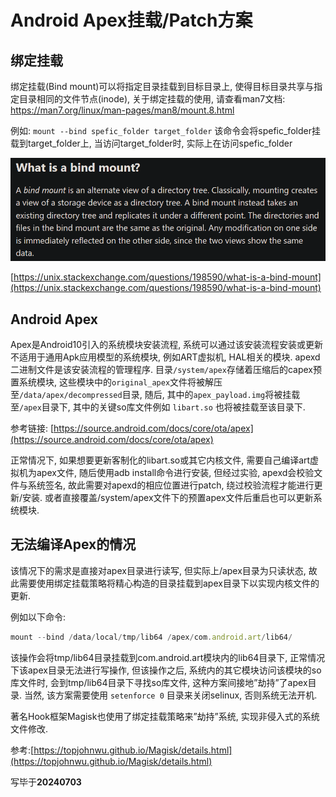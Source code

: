 # Android Apex挂载/Patch方案

## 绑定挂载

绑定挂载(Bind mount)可以将指定目录挂载到目标目录上, 使得目标目录共享与指定目录相同的文件节点(inode), 关于绑定挂载的使用, 请查看man7文档: https://man7.org/linux/man-pages/man8/mount.8.html

例如: `mount --bind spefic_folder target_folder` 该命令会将spefic_folder挂载到target_folder上, 当访问target_folder时, 实际上在访问spefic_folder

![Untitled](Untitled.png)

[https://unix.stackexchange.com/questions/198590/what-is-a-bind-mount](https://unix.stackexchange.com/questions/198590/what-is-a-bind-mount)

## Android Apex

Apex是Android10引入的系统模块安装流程, 系统可以通过该安装流程安装或更新不适用于通用Apk应用模型的系统模块, 例如ART虚拟机, HAL相关的模块. apexd二进制文件是该安装流程的管理程序. 目录`/system/apex`存储着压缩后的capex预置系统模块, 这些模块中的`original_apex`文件将被解压至`/data/apex/decompressed`目录, 随后, 其中的`apex_payload.img`将被挂载至`/apex`目录下, 其中的关键so库文件例如 `libart.so` 也将被挂载至该目录下.

参考链接: [https://source.android.com/docs/core/ota/apex](https://source.android.com/docs/core/ota/apex)

正常情况下, 如果想要更新客制化的libart.so或其它内核文件, 需要自己编译art虚拟机为apex文件, 随后使用adb install命令进行安装, 但经过实验, apexd会校验文件与系统签名, 故此需要对apexd的相应位置进行patch, 绕过校验流程才能进行更新/安装. 或者直接覆盖/system/apex文件下的预置apex文件后重启也可以更新系统模块.

## 无法编译Apex的情况

该情况下的需求是直接对apex目录进行读写, 但实际上/apex目录为只读状态, 故此需要使用绑定挂载策略将精心构造的目录挂载到apex目录下以实现内核文件的更新.

例如以下命令:

```jsx
mount --bind /data/local/tmp/lib64 /apex/com.android.art/lib64/
```

该操作会将tmp/lib64目录挂载到com.android.art模块内的lib64目录下, 正常情况下该apex目录无法进行写操作, 但该操作之后, 系统内的其它模块访问该模块的so库文件时, 会到tmp/lib64目录下寻找so库文件, 这种方案间接地”劫持”了apex目录. 当然, 该方案需要使用 `setenforce 0` 目录来关闭selinux, 否则系统无法开机.

著名Hook框架Magisk也使用了绑定挂载策略来”劫持”系统, 实现非侵入式的系统文件修改.

参考:[https://topjohnwu.github.io/Magisk/details.html](https://topjohnwu.github.io/Magisk/details.html)

写毕于**20240703**